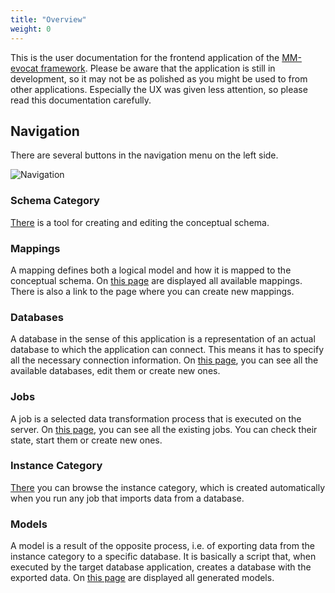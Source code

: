 ```yaml
---
title: "Overview"
weight: 0
---
```


This is the user documentation for the frontend application of the [MM-evocat framework](https://gitlab.mff.cuni.cz/contosp/evolution-management). Please be aware that the application is still in development, so it may not be as polished as you might be used to from other applications. Especially the UX was given less attention, so please read this documentation carefully.

## Navigation

There are several buttons in the navigation menu on the left side.

![Navigation](/mmcat-docs/img/navigation.png)

### Schema Category

[There](schemaCategoryEditor.md) is a tool for creating and editing the conceptual schema.

### Mappings

A mapping defines both a logical model and how it is mapped to the conceptual schema. On [this page](mappings.md) are displayed all available mappings. There is also a link to the page where you can create new mappings.

### Databases

A database in the sense of this application is a representation of an actual database to which the application can connect. This means it has to specify all the necessary connection information. On [this page](databases.md), you can see all the available databases, edit them or create new ones.

### Jobs

A job is a selected data transformation process that is executed on the server. On [this page](jobs.md), you can see all the existing jobs. You can check their state, start them or create new ones.

### Instance Category

[There](./instanceCategory.md) you can browse the instance category, which is created automatically when you run any job that imports data from a database.

### Models

A model is a result of the opposite process, i.e. of exporting data from the instance category to a specific database. It is basically a script that, when executed by the target database application, creates a database with the exported data. On [this page](models.md) are displayed all generated models.
